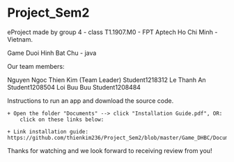 # Project_Sem2
eProject made by group 4 - class T1.1907.M0 - FPT Aptech Ho Chi Minh - Vietnam.

Game Duoi Hinh Bat Chu - java

Our team members:

Nguyen Ngoc Thien Kim (Team Leader)		Student1218312
Le Thanh An			                      Student1208504
Loi Buu Buu	                          Student1208484

Instructions to run an app and download the source code.

	+ Open the folder "Documents" --> click "Installation Guide.pdf", OR: 
		click on these links below:

	+ Link installation guide: https://github.com/thienkim236/Project_Sem2/blob/master/Game_DHBC/Documents/Installation%20Guide.pdf

Thanks for watching and we look forward to receiving review from you!
